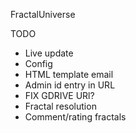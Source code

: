 FractalUniverse

TODO
- Live update
- Config
- HTML template email
- Admin id entry in URL
- FIX GDRIVE URl?
- Fractal resolution
- Comment/rating fractals
